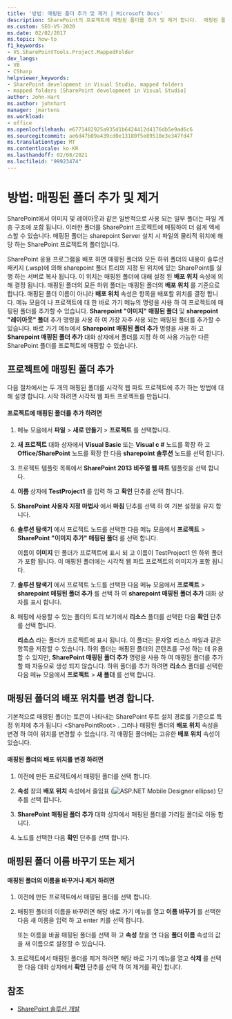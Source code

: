 ```yaml
---
title: '방법: 매핑된 폴더 추가 및 제거 | Microsoft Docs'
description: SharePoint의 프로젝트에 매핑된 폴더를 추가 및 제거 합니다.  매핑된 폴더의 배포 위치를 변경 합니다. 매핑된 폴더의 이름을 바꾸거나 제거 합니다.
ms.custom: SEO-VS-2020
ms.date: 02/02/2017
ms.topic: how-to
f1_keywords:
- VS.SharePointTools.Project.MappedFolder
dev_langs:
- VB
- CSharp
helpviewer_keywords:
- SharePoint development in Visual Studio, mapped folders
- mapped folders [SharePoint development in Visual Studio]
author: John-Hart
ms.author: johnhart
manager: jmartens
ms.workload:
- office
ms.openlocfilehash: e6771482925a935d1b6424412d4176db5e9ad6c6
ms.sourcegitcommit: ae6d47b09a439cd0e13180f5e89510e3e347fd47
ms.translationtype: MT
ms.contentlocale: ko-KR
ms.lasthandoff: 02/08/2021
ms.locfileid: "99923474"
---
```

# <a name="how-to-add-and-remove-mapped-folders"></a>방법: 매핑된 폴더 추가 및 제거
  SharePoint에서 이미지 및 레이아웃과 같은 일반적으로 사용 되는 일부 폴더는 파일 계층 구조에 포함 됩니다. 이러한 폴더를 SharePoint 프로젝트에 매핑하여 더 쉽게 액세스할 수 있습니다. 매핑된 폴더는 sharepoint Server 설치 시 파일의 물리적 위치에 해당 하는 SharePoint 프로젝트의 폴더입니다.

 SharePoint 응용 프로그램을 배포 하면 매핑된 폴더와 모든 하위 폴더의 내용이 솔루션 패키지 (.wsp)에 의해 sharepoint 폴더 트리의 지정 된 위치에 있는 SharePoint를 실행 하는 서버로 복사 됩니다. 이 위치는 매핑된 폴더에 대해 설정 된 **배포 위치** 속성에 의해 결정 됩니다. 매핑된 폴더의 모든 하위 폴더는 매핑된 폴더의 **배포 위치** 를 기준으로 합니다. 매핑된 폴더 이름이 아니라 **배포 위치** 속성은 항목을 배포할 위치를 결정 합니다.
메뉴 모음이 나 프로젝트에 대 한 바로 가기 메뉴의 명령을 사용 하 여 프로젝트에 매핑된 폴더를 추가할 수 있습니다. **Sharepoint "이미지" 매핑된 폴더** 및 **sharepoint "레이아웃" 폴더** 추가 명령을 사용 하 여 가장 자주 사용 되는 매핑된 폴더를 추가할 수 있습니다. 바로 가기 메뉴에서 **Sharepoint 매핑된 폴더 추가** 명령을 사용 하 고 **Sharepoint 매핑된 폴더 추가** 대화 상자에서 폴더를 지정 하 여 사용 가능한 다른 SharePoint 폴더를 프로젝트에 매핑할 수 있습니다.

## <a name="add-mapped-folders-to-a-project"></a>프로젝트에 매핑된 폴더 추가
 다음 절차에서는 두 개의 매핑된 폴더를 시각적 웹 파트 프로젝트에 추가 하는 방법에 대해 설명 합니다. 시작 하려면 시각적 웹 파트 프로젝트를 만듭니다.

#### <a name="to-add-mapped-folders-to-a-project"></a>프로젝트에 매핑된 폴더를 추가 하려면

1. 메뉴 모음에서 **파일** > **새로 만들기** > **프로젝트** 를 선택합니다.

2. **새 프로젝트** 대화 상자에서 **Visual Basic** 또는 **Visual c #** 노드를 확장 하 고 **Office/SharePoint** 노드를 확장 한 다음 **sharepoint 솔루션** 노드를 선택 합니다.

3. 프로젝트 템플릿 목록에서 **SharePoint 2013 비주얼 웹 파트** 템플릿을 선택 합니다.

4. **이름** 상자에 **TestProject1** 를 입력 하 고 **확인** 단추를 선택 합니다.

5. **SharePoint 사용자 지정 마법사** 에서 **마침** 단추를 선택 하 여 기본 설정을 유지 합니다.

6. **솔루션 탐색기** 에서 프로젝트 노드를 선택한 다음 메뉴 모음에서 **프로젝트**  >  **SharePoint "이미지 추가" 매핑된 폴더** 를 선택 합니다.

     이름이 **이미지** 인 폴더가 프로젝트에 표시 되 고 이름이 TestProject1 인 하위 폴더가 포함 됩니다. 이 매핑된 폴더에는 시각적 웹 파트 프로젝트의 이미지가 포함 됩니다.

7. **솔루션 탐색기** 에서 프로젝트 노드를 선택한 다음 메뉴 모음에서 **프로젝트**  >  **sharepoint 매핑된 폴더 추가** 를 선택 하 여 **sharepoint 매핑된 폴더 추가** 대화 상자를 표시 합니다.

8. 매핑에 사용할 수 있는 폴더의 트리 보기에서 **리소스** 폴더를 선택한 다음 **확인** 단추를 선택 합니다.

     **리소스** 라는 폴더가 프로젝트에 표시 됩니다. 이 폴더는 문자열 리소스 파일과 같은 항목을 저장할 수 있습니다. 하위 폴더는 매핑된 폴더의 콘텐츠를 구성 하는 데 유용할 수 있지만, **SharePoint 매핑된 폴더 추가** 명령을 사용 하 여 매핑된 폴더를 추가할 때 자동으로 생성 되지 않습니다. 하위 폴더를 추가 하려면 **리소스** 폴더를 선택한 다음 메뉴 모음에서 **프로젝트**  >  **새 폴더** 를 선택 합니다.

## <a name="change-the-deployment-location-of-a-mapped-folder"></a>매핑된 폴더의 배포 위치를 변경 합니다.
 기본적으로 매핑된 폴더는 토큰이 나타내는 SharePoint 루트 설치 경로를 기준으로 특정 위치에 추가 됩니다 \<SharePointRoot> . 그러나 매핑된 폴더의 **배포 위치** 속성을 변경 하 여이 위치를 변경할 수 있습니다. 각 매핑된 폴더에는 고유한 **배포 위치** 속성이 있습니다.

#### <a name="to-change-the-deployment-location-of-a-mapped-folder"></a>매핑된 폴더의 배포 위치를 변경 하려면

1. 이전에 만든 프로젝트에서 매핑된 폴더를 선택 합니다.

2. **속성** 창의 **배포 위치** 속성에서 줄임표 (![ASP.NET Mobile Designer ellipse](../sharepoint/media/mwellipsis.gif "ASP.NET 모바일 디자이너 줄임표")) 단추를 선택 합니다.

3. **SharePoint 매핑된 폴더 추가** 대화 상자에서 매핑된 폴더를 가리킬 폴더로 이동 합니다.

4. 노드를 선택한 다음 **확인** 단추를 선택 합니다.

## <a name="rename-or-remove-mapped-folders"></a>매핑된 폴더 이름 바꾸기 또는 제거

#### <a name="to-rename-or-remove-a-mapped-folder"></a>매핑된 폴더의 이름을 바꾸거나 제거 하려면

1. 이전에 만든 프로젝트에서 매핑된 폴더를 선택 합니다.

2. 매핑된 폴더의 이름을 바꾸려면 해당 바로 가기 메뉴를 열고 **이름 바꾸기** 를 선택한 다음 새 이름을 입력 하 고 enter 키를 선택 합니다.

     또는 이름을 바꿀 매핑된 폴더를 선택 하 고 **속성** 창을 연 다음 **폴더 이름** 속성의 값을 새 이름으로 설정할 수 있습니다.

3. 프로젝트에서 매핑된 폴더를 제거 하려면 해당 바로 가기 메뉴를 열고 **삭제** 를 선택한 다음 대화 상자에서 **확인** 단추를 선택 하 여 제거를 확인 합니다.

## <a name="see-also"></a>참조
- [SharePoint 솔루션 개발](../sharepoint/developing-sharepoint-solutions.md)
